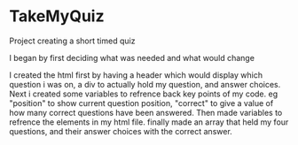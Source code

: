 # TakeMyQuiz
Project creating a short timed quiz
 
 I began by first deciding what was needed and what would change 

 I created the html first by having a header which would display which question i was on, a div to actually hold my question, and answer choices. 
 Next i created some variables to refrence back key points of my code. eg "position" to show current question position, "correct" to give a value of how many correct questions have been answered. 
 Then made variables to refrence the elements in my html file. 
 finally made an array that held my four questions, and their answer choices with the correct answer.
 